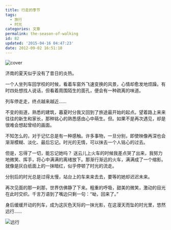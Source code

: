 ```yaml
---
title: 行走的季节
tags:
  - 旅行
  - 时光
categories: 文章
permalink: the-season-of-walking
id: 82
updated: '2015-04-16 04:47:23'
date: 2012-09-02 16:51:18
---
```


![cover](https://cat.yufan.me/cats/010909rc3.jpg)

济南的夏天似乎没有了昔日的炎热。

一个人坐列车回学校的时候，看着车窗外飞速变换的风景，心情却愈发地烦躁。有时四处想找人说话，但看着周围陌生的面孔，便会有一种疏离的味道。

列车停走走，终点越来越近……

<!--more-->

不变的街道，熟悉的建筑，暮夏时分我又回到了旅途最开始的起点。望着路上来来往往的新生和家长，那种铭心的熟悉感由心中萌生。但。如果不是再次遇见，却是很难会想起曾经的画面。

不知怎么的，对于记忆总是有一种感触。许多事物，一旦分别，即使映像再深也会渐渐模糊、淡化、最后忘记。时光的无情，可以抹去一个人铭心的过去。

但是，忘得了一切，能忘记她吗？
送云儿上火车的时候我差点哭了出来，我努力地微笑、挥手，将心中满满的离绪放下。那渐行渐远的火车，满满成了一个缩影。就像是灰白纸面上的一抹暗红，似乎停顿了时光的流走。

分别后的时光总是过得太慢，站台上的车来来去去，要等的她却迟迟未来。

再次见面的那一刹那，世界仿佛静了下来。粗重的呼吸，甜美的微笑，激动的目光在此时交织。千言万语到了嘴边只剩一句：“呦，回来了。”

身后缓缓开动的列车，成为这灰色天际的一抹光影，在这漫天而坠的时光里，悠然远行……

![远行](https://cat.yufan.me/cats/010909oJ3.jpg)
